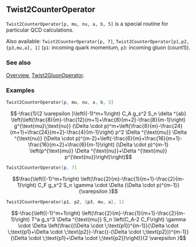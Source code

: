 ## Twist2CounterOperator

`Twist2CounterOperator[p, mu, nu, a, b, 5]` is a special routine for particular QCD calculations.

Also available: `Twist2CounterOperator[p, 7]`, `Twist2CounterOperator[p1,p2,{p3,mu,a}, 1]` (`p1`: incoming quark momentum, `p3`: incoming gluon (count1)).

### See also

[Overview](Extra/FeynCalc.md), [Twist2GluonOperator](Twist2GluonOperator.md).

### Examples

```mathematica
Twist2CounterOperator[p, mu, nu, a, b, 5]
```

$$-\frac{1}{2 \varepsilon }\left((-1)^m+1\right) C_A g_s^2 S_n \delta ^{ab} \left(\left(\frac{8}{m}-\frac{12}{m+1}+\frac{8}{m+2}-\frac{8}{m-1}\right) g^{\text{mu}\;\text{nu}} (\Delta \cdot p)^m+\left(\frac{8}{m}-\frac{24}{m+1}+\frac{24}{m+2}-\frac{4}{m-1}\right) p^2 \Delta ^{\text{mu}} \Delta ^{\text{nu}} (\Delta \cdot p)^{m-2}+\left(-\frac{6}{m}+\frac{16}{m+1}-\frac{16}{m+2}+\frac{6}{m-1}\right) (\Delta \cdot p)^{m-1} \left(p^{\text{mu}} \Delta ^{\text{nu}}+\Delta ^{\text{mu}} p^{\text{nu}}\right)\right)$$

```mathematica
Twist2CounterOperator[p, 7]
```

$$\frac{\left((-1)^m+1\right) \left(\frac{2}{m}-\frac{1}{m+1}-\frac{2}{m-1}\right) C_F g_s^2 S_n \gamma \cdot \Delta  (\Delta \cdot p)^{m-1}}{\varepsilon }$$

```mathematica
Twist2CounterOperator[p1, p2, {p3, mu, a}, 1]
```

$$-\frac{\left((-1)^m+1\right) \left(\frac{2}{m}-\frac{1}{m+1}-\frac{2}{m-1}\right) T^a g_s^3 \Delta ^{\text{mu}} S_n \left(C_A-2 C_F\right) \gamma \cdot \Delta  \left(\frac{(\Delta \cdot \;\text{p1})^{m-1}}{\Delta \cdot \;\text{p1}+\Delta \cdot \;\text{p2}}-\frac{(-(\Delta \cdot \;\text{p2}))^{m-1}}{\Delta \cdot \;\text{p1}+\Delta \cdot \;\text{p2}}\right)}{2 \varepsilon }$$
